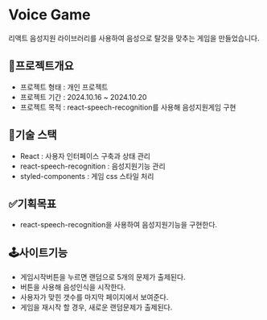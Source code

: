 # Voice Game
리액트 음성지원 라이브러리를 사용하여 음성으로 탈것을 맞추는 게임을 만들었습니다.

## 🌟프로젝트개요
- 프로젝트 형태 : 개인 프로젝트
- 프로젝트 기간 : 2024.10.16 ~ 2024.10.20
- 프로젝트 목적 : react-speech-recognition를 사용해 음성지원게임 구현

## 🔨기술 스택
- React : 사용자 인터페이스 구축과 상태 관리
- react-speech-recognition : 음성지원기능 관리
- styled-components : 게임 css 스타일 처리
  
## ✅기획목표
- react-speech-recognition을 사용하여 음성지원기능을 구현한다.

## 🕹️사이트기능
- 게임시작버튼을 누르면 랜덤으로 5개의 문제가 출제된다.
- 버튼을 사용해 음성인식을 시작한다.
- 사용자가 맞힌 갯수를 마지막 페이지에서 보여준다.
- 게임을 재시작 할 경우, 새로운 랜덤문제가 출제된다.
